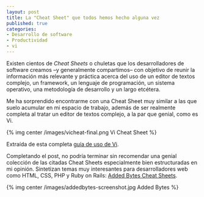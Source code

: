```yaml
---
layout: post
title: La "Cheat Sheet" que todos hemos hecho alguna vez
published: true
categories:
- Desarrollo de software
- Productividad
- vi
---
```


Existen cientos de *Cheat Sheets* o chuletas que los desarrolladores de software creamos –y generalmente compartimos– con objetivo de reunir la información más relevante y práctica acerca del uso de un editor de textos complejo, un framework, un lenguaje de programación, un sistema operativo, una metodología de desarrollo y un largo etcétera.

Me ha sorprendido encontrarme con una Cheat Sheet muy similar a las que suelo acumular en mi espacio de trabajo, además de ser realmente completa al tratar un editor de textos complejo, a la par que genial, como es Vi.

<!-- more -->

{% img center /images/vicheat-final.png Vi Cheat Sheet %}

Extraída de esta completa [guía de uso de Vi](http://www.gentoo.org/doc/es/vi-guide.xml).

Completando el post, no podría terminar sin recomendar una genial colección de las citadas Cheat Sheets especialmente bien estructuradas en mi opinión. Sintetizan temas muy interesantes para desarrolladores web como HTML, CSS, PHP y Ruby on Rails: [Added Bytes Cheat Sheets](http://www.addedbytes.com/cheat-sheets/).

{% img center /images/addedbytes-screenshot.jpg Added Bytes %}
